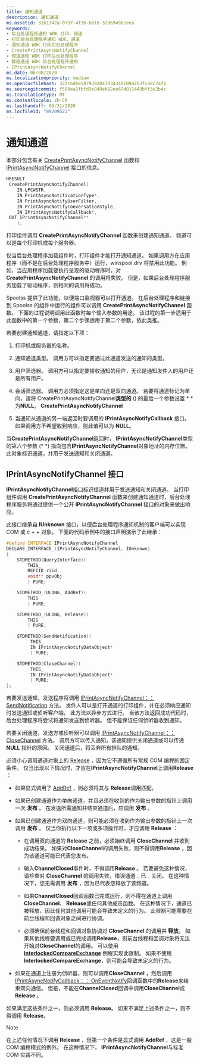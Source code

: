 ```yaml
---
title: 通知通道
description: 通知通道
ms.assetid: 3161342a-0737-4f3b-bb16-32d6949bceea
keywords:
- 后台处理程序通知 WDK 打印，频道
- 打印后台处理程序通知 WDK，通道
- 通知通道 WDK 打印后台处理程序
- CreatePrintAsyncNotifyChannel
- 频道通知 WDK 打印后台处理程序
- 数据通道 WDK 后台处理程序通知
- IPrintAsyncNotifyChannel
ms.date: 06/08/2020
ms.localizationpriority: medium
ms.openlocfilehash: 32dc6d685879392047d34348109a263fc48c7af1
ms.sourcegitcommit: f500ea2fbfd3e849eb82ee67d011443bff3e2b4c
ms.translationtype: MT
ms.contentlocale: zh-CN
ms.lasthandoff: 08/31/2020
ms.locfileid: "89209523"
---
```

# <a name="notification-channel"></a>通知通道

本部分包含有关 [CreatePrintAsyncNotifyChannel](/windows/win32/api/prnasnot/nf-prnasnot-createprintasyncnotifychannel) 函数和 [IPrintAsyncNotifyChannel](/windows/win32/api/prnasnot/nn-prnasnot-iprintasyncnotifychannel) 接口的信息。

```cpp
HRESULT
 CreatePrintAsyncNotifyChannel(
    IN LPCWSTR,
    IN PrintAsyncNotificationType*,
    IN PrintAsyncNotifyUserFilter,
    IN PrintAsyncNotifyConversationStyle,
    IN IPrintAsyncNotifyCallback*,
 OUT IPrintAsyncNotifyChannel**
    );
```

打印组件调用 **CreatePrintAsyncNotifyChannel** 函数来创建通知通道。 频道可以是每个打印机或每个服务器。

仅当后台处理程序加载组件时，打印组件才能打开通知通道。 如果调用方在应用程序（而不是在后台处理程序服务中）运行，winspool.drv 将禁用此功能。 例如，当应用程序加载要执行呈现的驱动程序时，对 **CreatePrintAsyncNotifyChannel** 的调用将失败。 但是，如果后台处理程序服务加载了驱动程序，则相同的调用将成功。

Spoolss 提供了此功能，以便端口监视器可以打开通道。 在后台处理程序和链接到 Spoolss 的组件中运行的组件可以调用 **CreatePrintAsyncNotifyChannel** 函数。 下面的过程说明调用此函数时每个输入参数的用途。 该过程的第一步适用于此函数中的第一个参数，第二个步骤适用于第二个参数，依此类推。

若要创建通知通道，请指定以下项：

1. 打印机或服务器的名称。

1. 通知通道类型。 调用方可以指定要通过此通道发送的通知的类型。

1. 用户筛选器。 调用方可以指定要接收通知的用户，无论是通知发件人的用户还是所有用户。

1. 会话筛选器。 调用方必须指定这是单向还是双向通道。 若要将通道标记为单向，请将 CreatePrintAsyncNotifyChannel**类型的** () 的最后一个参数设置 \* \* 为**NULL**。 **CreatePrintAsyncNotifyChannel**

1. 当通知从通道的另一端返回时要调用的 **IPrintAsyncNotifyCallback** 接口。 如果调用方不希望收到响应，则此值可以为 **NULL**。

当**CreatePrintAsyncNotifyChannel**返回时， **IPrintAsyncNotifyChannel**类型的第六个参数 (\* \*) 指向包含**IPrintAsyncNotifyChannel**对象地址的内存位置。 此对象标识通道，并用于发送通知和关闭通道。

## <a name="iprintasyncnotifychannel-interface"></a>IPrintAsyncNotifyChannel 接口

**IPrintAsyncNotifyChannel**接口标识信道并用于发送通知和关闭通道。 当打印组件调用 **CreatePrintAsyncNotifyChannel** 函数来创建通知通道时，后台处理程序服务将通过提供一个公开 **IPrintAsyncNotifyChannel** 接口的对象来做出响应。

此接口继承自 **IUnknown** 接口，以便后台处理程序通知机制的客户端可以实现 COM 或 c + + 对象。 下面的代码示例中的接口声明演示了此继承：

```cpp
#define INTERFACE IPrintAsyncNotifyChannel
DECLARE_INTERFACE_(IPrintAsyncNotifyChannel, IUnknown)
{
    STDMETHOD(QueryInterface)(
        THIS_
        REFIID riid,
        void** ppvObj
        ) PURE;

    STDMETHOD_(ULONG, AddRef)(
        THIS
        ) PURE;

    STDMETHOD_(ULONG, Release)(
        THIS
        ) PURE;

    STDMETHOD(SendNotification)(
         THIS_
         IN IPrintAsyncNotifyDataObject*
         ) PURE;

    STDMETHOD(CloseChannel)(
         THIS_
         IN IPrintAsyncNotifyDataObject*
         ) PURE;
};
```

若要发送通知，发送程序将调用 [IPrintAsyncNotifyChannel：： SendNotification](/windows/win32/api/prnasnot/nf-prnasnot-iprintasyncnotifychannel-sendnotification) 方法。 发件人可以是打开通道的打印组件，并在必须响应通知时发送通知或侦听客户端。 此方法以异步方式进行。 当该方法返回成功代码时，后台处理程序将尝试将通知发送到侦听器。 但不能保证任何侦听器收到通知。

若要关闭通道，发送方或侦听器可以调用 [IPrintAsyncNotifyChannel：： CloseChannel](/windows/win32/api/prnasnot/nf-prnasnot-iprintasyncnotifychannel-closechannel) 方法。 调用方可以传入通知，该通知提供关闭通道或可以传递 **NULL** 指针的原因。 关闭通道后，将丢弃所有排队的通知。

必须小心调用通道对象上的 [Release](/windows/win32/api/unknwn/nf-unknwn-iunknown-release) ，因为它不遵循所有常规 COM 编程的固定条件。 仅当出现以下情况时，才应在**IPrintAsyncNotifyChannel**上调用**Release** ：

- 如果显式调用了 [AddRef](/windows/win32/api/unknwn/nf-unknwn-iunknown-addref) ，则必须将其与 **Release**调用匹配。

- 如果已创建通道作为单向通道，并且必须在收到的作为输出参数的指针上调用一次 **发布** 。 在发送所需通知并结束通道后，应调用 **发布** 。

- 如果已创建通道作为双向通道，则可能必须在收到作为输出参数的指针上一次调用 **发布** 。 仅当你执行以下一项或多项操作时，才应调用 **Release** ：

  - 在调用双向通道的 **Release** 之前，必须始终调用 **CloseChannel** 并收到成功结果。 如果对**CloseChannel**的调用失败，则不得调用**Release** ，因为该通道可能已代表您发布。

  - 输入**ChannelClosed**事件时，不得调用**Release** 。 若要避免这种情况，请检查对 **CloseChannel** 的调用失败，错误通道 \_ 已 \_ 关闭。 在这种情况下，您无需调用 **发布** ，因为已代表您释放了该频道。

  - 如果**ChannelClosed**回调函数已完成运行，则不得在通道上调用**CloseChannel**、 **Release**或任何其他成员函数。 在这种情况下，通道已被释放，因此任何其他调用可能会导致未定义的行为。 此限制可能需要在前台线程和回调对象之间进行协调。

  - 必须确保前台线程和回调对象协调对 **CloseChannel** 的调用并 **释放**。 如果其他线程要调用或已完成调用**Release**，则前台线程和回调对象将无法开始对**CloseChannel**的调用。 可以使用 [**InterlockedCompareExchange**](/windows-hardware/drivers/ddi/wdm/nf-wdm-interlockedcompareexchange) 例程实现此限制。 如果不使用 **InterlockedCompareExchange**，则可能会导致未定义的行为。

- 如果在通道上注册为侦听器，则可以调用**CloseChannel** ，然后调用[IPrintAsyncNotifyCallback：： OnEventNotify](/windows/win32/api/prnasnot/nf-prnasnot-iprintasyncnotifycallback-oneventnotify)回调函数中的**Release**来结束双向通信。 但是，不能在**ChannelClosed**回调中调用**CloseChannel**或**Release** 。

如果满足这些条件之一，则必须调用 **Release**。 如果不满足上述条件之一，则不得调用 **Release**。

> [!NOTE]
> 在上述任何情况下调用 **Release** ，但第一个条件是显式调用 **AddRef** ，这是一般 COM 编程模式的例外。 在这种情况下， **IPrintAsyncNotifyChannel**与标准 COM 实践不同。